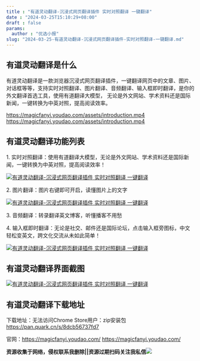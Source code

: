 ```yaml
---
title : "有道灵动翻译-沉浸式网页翻译插件 实时对照翻译 一键翻译"
date : "2024-03-25T15:10:29+08:00"
draft : false
params:
  author : "优选小报"
slug: "2024-03-25-有道灵动翻译-沉浸式网页翻译插件-实时对照翻译-一键翻译.md"
---
```


## 有道灵动翻译是什么

有道灵动翻译是一款浏览器沉浸式网页翻译插件，一键翻译网页中的文章、图片、对话框等等，支持实时对照翻译、图片翻译、音频翻译、输入框即时翻译，是你的外文翻译首选工具，使用有道翻译大模型，
无论是外文网站、学术资料还是国际新闻，一键转换为中英对照，提高阅读效率。

https://magicfanyi.youdao.com/assets/introduction.mp4
https://magicfanyi.youdao.com/assets/introduction.mp4

## 有道灵动翻译功能列表

1\. 实时对照翻译：使用有道翻译大模型，无论是外文网站、学术资料还是国际新闻，一键转换为中英对照，提高阅读效率！

[![有道灵动翻译-沉浸式网页翻译插件 实时对照翻译
一键翻译](//img7-1.zhekoulieshou.com/mmbiz_jpg/iaHBVewvSIbAjcr9g6TlCXSfiaDqkbzuEzdlpMyoVwBrwCmvuiac0298icZCjicibyVsW92IEPncYV7K1La2MEyAXmTw/0)](//img7-1.zhekoulieshou.com/mmbiz_jpg/iaHBVewvSIbAjcr9g6TlCXSfiaDqkbzuEzdlpMyoVwBrwCmvuiac0298icZCjicibyVsW92IEPncYV7K1La2MEyAXmTw/0)

2\. 图片翻译：图片右键即可开启，读懂图片上的文字

[![有道灵动翻译-沉浸式网页翻译插件 实时对照翻译
一键翻译](//img7-1.zhekoulieshou.com/mmbiz_jpg/iaHBVewvSIbAjcr9g6TlCXSfiaDqkbzuEzqx5FibMVx0dvCTQPAr5W0XmDBTjg0GtnvsbjLdAYKzadAWWAibeCzSsw/0)](//img7-1.zhekoulieshou.com/mmbiz_jpg/iaHBVewvSIbAjcr9g6TlCXSfiaDqkbzuEzqx5FibMVx0dvCTQPAr5W0XmDBTjg0GtnvsbjLdAYKzadAWWAibeCzSsw/0)

3\. 音频翻译：转录翻译英文博客，听懂播客不用愁

4\. 输入框即时翻译：无论是社交、邮件还是国际论坛，点击输入框旁图标，中文轻松变英文，跨文化交流从未如此简单！

[![有道灵动翻译-沉浸式网页翻译插件 实时对照翻译
一键翻译](//img7-1.zhekoulieshou.com/mmbiz_jpg/iaHBVewvSIbAjcr9g6TlCXSfiaDqkbzuEzqxg3OwQibsWR9ibROceTcNwZyv4T8fClibBibut0cNWDGz7fxtQH4Jiaw9Q/0)](//img7-1.zhekoulieshou.com/mmbiz_jpg/iaHBVewvSIbAjcr9g6TlCXSfiaDqkbzuEzqxg3OwQibsWR9ibROceTcNwZyv4T8fClibBibut0cNWDGz7fxtQH4Jiaw9Q/0)

## 有道灵动翻译界面截图

[![有道灵动翻译-沉浸式网页翻译插件 实时对照翻译
一键翻译](//img7-1.zhekoulieshou.com/mmbiz_jpg/iaHBVewvSIbAjcr9g6TlCXSfiaDqkbzuEz0t6x9gF5gUm9xqOxHNz1njTX5JBcn1dIibm4T4G9NOzoXtc10dJAHtQ/0)](//img7-1.zhekoulieshou.com/mmbiz_jpg/iaHBVewvSIbAjcr9g6TlCXSfiaDqkbzuEz0t6x9gF5gUm9xqOxHNz1njTX5JBcn1dIibm4T4G9NOzoXtc10dJAHtQ/0)

## 有道灵动翻译下载地址

下载地址：无法访问Chrome Store用户：zip安装包 https://pan.quark.cn/s/8dcb56737fd7

官网：https://magicfanyi.youdao.com/ https://magicfanyi.youdao.com/

**资源收集于网络，侵权联系我删除||资源过期扫码关注我私信**![](//img7-1.zhekoulieshou.com/mmbiz_jpg/iaHBVewvSIbAjcr9g6TlCXSfiaDqkbzuEzp207hVzPqT4YGQOAazQ1KNHCeACbia5Lzq4Ckwibe48iar1q7lgVP1o3w/640?wx_fmt=jpeg&from=appmsg)


